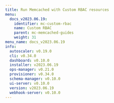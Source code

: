 ```yaml
---
title: Run Memcached with Custom RBAC resources
menu:
  docs_v2023.06.19:
    identifier: mc-custom-rbac
    name: Custom RBAC
    parent: mc-memcached-guides
    weight: 31
menu_name: docs_v2023.06.19
info:
  autoscaler: v0.19.0
  cli: v0.34.0
  dashboard: v0.10.0
  installer: v2023.06.19
  ops-manager: v0.21.0
  provisioner: v0.34.0
  schema-manager: v0.10.0
  ui-server: v0.10.0
  version: v2023.06.19
  webhook-server: v0.10.0
---
```


